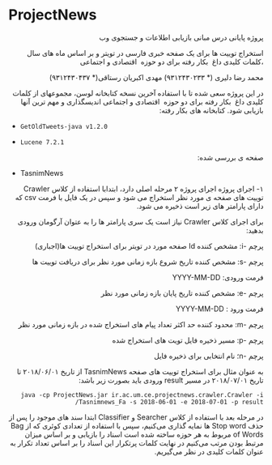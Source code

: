 # ProjectNews

<p dir="rtl">
پروژه پایانی درس مبانی بازیابی اطلاعات و جستجوی وب 
</p>

<p dir="rtl">
استخراج توییت ها برای یک صفحه خبری فارسی در تویتر و بر اساس ماه های سال ،کلمات کلیدی داغ  بکار رفته برای دو حوزه  اقتصادی و اجتماعی
</p>

<p dir="rtl">
محمد رضا دلیری (* ٩٣١٢۴٣٠٢٣٣)
مهدی اکبریان رستاقی(* ۹۳۱۲۴۳۰۴۳۷)
</p>

<p dir="rtl">
در این پروژه سعی شده تا با استفاده آخرین نسخه کتابخانه لوسن، مجموعهای از کلمات کلیدی داغ  بکار رفته برای دو حوزه  اقتصادی و اجتماعی اندیسگذاری و مهم ترین آنها بازیابی شود. 
کتابخانه های بکار رفته:
</p>

* `GetOldTweets-java v1.2.0`

* `Lucene 7.2.1`

<p dir="rtl">
صفحه ی بررسی شده:
 </p>
 
* TasnimNews

<p dir="rtl">
۱- اجرای پروژه
اجرای پروژه ۲ مرحله اصلی دارد، ابتدابا استفاده از کلاس Crawler توییت های صفحه ی مورد نظر استخراج می شود و سپس در یک فایل با فرمت csv که دارای پارامتر های  زیر است ذخیره می شود.
</p>

<div dir="rtl">
 
برای اجرای کلاس Crawler نیاز است یک سری پارامتر ها را به عتوان آرگومان ورودی بدهید:

پرچم -i: مشخص کننده Id صفحه مورد در تویتر برای استخراج توییت ها(اجباری)

پرچم -s: مشخص کننده تاریخ شروع بازه زمانی مورد نظر برای دریافت توییت ها

فرمت ورودی: YYYY-MM-DD

پرچم -e: مشخص کننده تاریخ پایان بازه زمانی مورد نظر

فرمت ورود : YYYY-MM-DD

پرچم -m: محدود کننده حد اکثر تعداد پیام های استخراج شده در بازه زمانی مورد نظر

پرچم -p: مسیر ذخیره فایل تویت های استخراج شده

پرچم -n؛ نام انتخابی برای ذخیره فایل
</div>

<div dir="rtl">
به عنوان مثال برای استخراج توییت های صفحه TasnimNews از تاریخ ۲۰۱۸/۰۶/۰۱ تا تاریخ ۲۰۱۸/۰۷/۰۱  در مسیر result ورودی باید بصورت زیر باشد:
 
`java -cp ProjectNews.jar ir.ac.um.ce.projectnews.crawler.Crawler -i Tasnimnews_Fa -s 2018-06-01 -e 2018-07-01 -p result/`
</div>

<p dir="rtl">
در مرحله بعد با استفاده از کلاس Searcher و Classifier  ابتدا سند های موجود را  پس از حذف Stop word ها نمایه گذاری می‌کنیم، سپس با استفاده از تعدادی کوئری که از Bag of Words مربوط به هر حوزه ساخته شده است اسناد را بازیابی و بر اساس میزان مرتبط بودن مرتب می‌کنیم
در نهایت کلمات پرتکرار این اسناد را بر اساس تعداد تکرار به عنوان کلمات کلیدی در نظر می‌گیریم.
</p>

 

